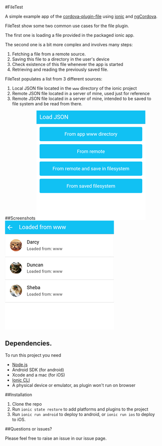#FileTest

A simple example app of the [cordova-plugin-file](https://github.com/apache/cordova-plugin-file) using [ionic](ionicframework.com) and [ngCordova](http://ngcordova.com/).

FileTest show some two common use cases for the file plugin.

The first one is loading a file provided in the packaged ionic app. 

The second one is a bit more complex and involves many steps:

1. Fetching a file from a remote source.
2. Saving this file to a directory in the user's device
3. Check existence of this file whenever the app is started
4. Retrieving and reading the previously saved file.

FileTest populates a list from 3 different sources:

1. Local JSON file located in the `www` directory of the ionic project
2. Remote JSON file located in a server of mine, used just for reference
3. Remote JSON file located in a server of mine, intended to be saved to file system and be read from there.

##Screenshots
![](docs/img/c1.png)
![](docs/img/c2.png)

## Dependencies.

To run this project you need

* [Node.js](https://nodejs.org) 
* Android SDK (for android)
* Xcode and a mac (for iOS)
* [Ionic CLI](http://ionicframework.com/getting-started/)
* A physical device or emulator, as plugin won't run on browser

##Installation

1. Clone the repo
2. Run `ionic state restore` to add platforms and plugins to the project
3. Run `ionic run android` to deploy to android, or `ionic run ios` to deploy to iOS.

##Questions or issues?

Please feel free to raise an issue in our issue page.